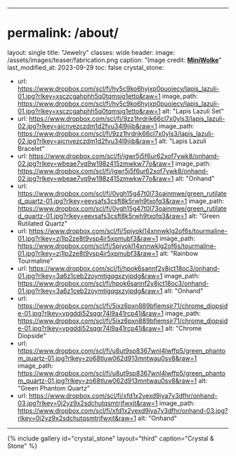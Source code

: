 ---
# permalink: /about/
layout: single
title: "Jewelry"
classes: wide
header:
  image: /assets/images/teaser/fabrication.png
  caption: "Image credit: [**MiniWolke**](https://opensea.io/collection/clother)"
last_modified_at: 2023-09-29
toc: false
crystal_stone:    
  - url: https://www.dropbox.com/scl/fi/hy5c9ko6hyjxp0puoiecv/lapis_lazuli-01.jpg?rlkey=xsczcgahphh5q0tqmsjg1etto&raw=1
    image_path: https://www.dropbox.com/scl/fi/hy5c9ko6hyjxp0puoiecv/lapis_lazuli-01.jpg?rlkey=xsczcgahphh5q0tqmsjg1etto&raw=1
    alt: "Lapis Lazuli Set"
  - url: https://www.dropbox.com/scl/fi/9zz1hrdrik66cl7x0yls3/lapis_lazuli-02.jpg?rlkey=aicnvezczdm1d2fvu34l9jijb&raw=1
    image_path: https://www.dropbox.com/scl/fi/9zz1hrdrik66cl7x0yls3/lapis_lazuli-02.jpg?rlkey=aicnvezczdm1d2fvu34l9jijb&raw=1
    alt: "Lapis Lazuli Bracelet"
  - url: https://www.dropbox.com/scl/fi/jgwr5j5f6ur62xof7ywk8/onhand-02.jpg?rlkey=wbeae7vq9w198z415zmwkw77o&raw=1
    image_path: https://www.dropbox.com/scl/fi/jgwr5j5f6ur62xof7ywk8/onhand-02.jpg?rlkey=wbeae7vq9w198z415zmwkw77o&raw=1
    alt: "Onhand"
  - url: https://www.dropbox.com/scl/fi/0vgh15g47t0l73oainmwe/green_rutilated_quartz-01.jpg?rlkey=eevsafs3csft8k5rwh9txofq3&raw=1
    image_path: https://www.dropbox.com/scl/fi/0vgh15g47t0l73oainmwe/green_rutilated_quartz-01.jpg?rlkey=eevsafs3csft8k5rwh9txofq3&raw=1
    alt: "Green Rutilated Quartz"
  - url: https://www.dropbox.com/scl/fi/5pjyokl14xnnwklg2of6s/tourmaline-01.jpg?rlkey=zj1lp2ze8t9vsp4ir5xpmubf3&raw=1
    image_path: https://www.dropbox.com/scl/fi/5pjyokl14xnnwklg2of6s/tourmaline-01.jpg?rlkey=zj1lp2ze8t9vsp4ir5xpmubf3&raw=1
    alt: "Rainbow Tourmaline"
  - url: https://www.dropbox.com/scl/fi/hpok6sannf2y8jct18oc3/onhand-01.jpg?rlkey=3a6z1ceb2zoymtjgqgxzyjpdg&raw=1
    image_path: https://www.dropbox.com/scl/fi/hpok6sannf2y8jct18oc3/onhand-01.jpg?rlkey=3a6z1ceb2zoymtjgqgxzyjpdg&raw=1
   alt: "Onhand"
   - url: https://www.dropbox.com/scl/fi/5ixz6pxn889bfiemsjr71/chrome_diopside-01.jpg?rlkey=vpgddi52sqgr74l9a41rcp41i&raw=1
    image_path: https://www.dropbox.com/scl/fi/5ixz6pxn889bfiemsjr71/chrome_diopside-01.jpg?rlkey=vpgddi52sqgr74l9a41rcp41i&raw=1
    alt: "Chrome Diopside"
  - url: https://www.dropbox.com/scl/fi/u8ut9sp8367wnl4lwffp5/green_phantom_quartz-01.jpg?rlkey=zo68tluw062d913mntwau0sv8&raw=1
    image_path: https://www.dropbox.com/scl/fi/u8ut9sp8367wnl4lwffp5/green_phantom_quartz-01.jpg?rlkey=zo68tluw062d913mntwau0sv8&raw=1
    alt: "Green Phantom Quartz"
  - url: https://www.dropbox.com/scl/fi/xfd1x2yexd9iya7y3dfhr/onhand-03.jpg?rlkey=0j2yz9x2sdchutqsmtrjfwxjt&raw=1
    image_path: https://www.dropbox.com/scl/fi/xfd1x2yexd9iya7y3dfhr/onhand-03.jpg?rlkey=0j2yz9x2sdchutqsmtrjfwxjt&raw=1
   alt: "Onhand"
 ---

{% include gallery id="crystal_stone" layout="third" caption="Crystal & Stone" %}

